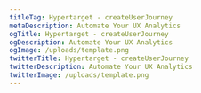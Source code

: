 ```yaml
---
titleTag: Hypertarget - createUserJourney
metaDescription: Automate Your UX Analytics
ogTitle: Hypertarget - createUserJourney
ogDescription: Automate Your UX Analytics
ogImage: /uploads/template.png
twitterTitle: Hypertarget - createUserJourney
twitterDescription: Automate Your UX Analytics
twitterImage: /uploads/template.png
---
```

